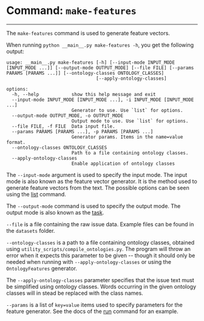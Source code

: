 # Command: `make-features`

---

The `make-features` command is used to generate feature vectors.

When running `python __main__.py make-features -h`, you get the following output:

```
usage: __main__.py make-features [-h] [--input-mode INPUT_MODE [INPUT_MODE ...]] [--output-mode OUTPUT_MODE] [--file FILE] [--params PARAMS [PARAMS ...]] [--ontology-classes ONTOLOGY_CLASSES]
                                 [--apply-ontology-classes]

options:
  -h, --help            show this help message and exit
  --input-mode INPUT_MODE [INPUT_MODE ...], -i INPUT_MODE [INPUT_MODE ...]
                        Generator to use. Use `list` for options.
  --output-mode OUTPUT_MODE, -o OUTPUT_MODE
                        Output mode to use. Use `list` for options.
  --file FILE, -f FILE  Data input file.
  --params PARAMS [PARAMS ...], -p PARAMS [PARAMS ...]
                        Generator params. Items in the name=value format.
  --ontology-classes ONTOLOGY_CLASSES
                        Path to a file containing ontology classes.
  --apply-ontology-classes
                        Enable application of ontology classes
```

The `--input-mode` argument is used to specify the input mode.
The input mode is also known as the feature vector generator. It 
is the method used to generate feature vectors from the text. 
The possible options can be seen using the [list](./list.md) command.

The `--output-mode` command is used to specify the output mode. 
The output mode is also known as the [task](./basics/tasks.md).

`--file` is a file containing the raw issue data. Example files can be 
found in the `datasets` folder.

`--ontology-classes` is a path to a file containing ontology classes,
obtained using `utility_scripts/compile_ontologies.py`. The program
will throw an error when it expects this parameter to be given --
though it should only be needed when running with `--apply-ontology-classes`
or using the `OntologyFeatures` generator.

The `--apply-ontology-classes` parameter specifies that the issue text
must be simplified using ontology classes. Words occurring in the 
given ontology classes will in stead be replaced with the class names.

`--params` is a list of `key=value` items used to specify parameters for the 
feature generator. See the docs of the [run](./run.md) command for an example.
